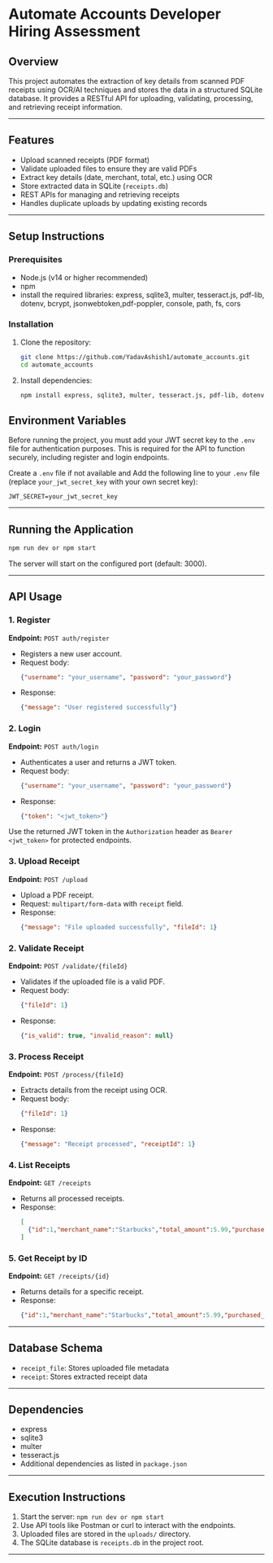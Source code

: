 # Automate Accounts Developer Hiring Assessment

## Overview
This project automates the extraction of key details from scanned PDF receipts using OCR/AI techniques and stores the data in a structured SQLite database. It provides a RESTful API for uploading, validating, processing, and retrieving receipt information.

---

## Features
- Upload scanned receipts (PDF format)
- Validate uploaded files to ensure they are valid PDFs
- Extract key details (date, merchant, total, etc.) using OCR
- Store extracted data in SQLite (`receipts.db`)
- REST APIs for managing and retrieving receipts
- Handles duplicate uploads by updating existing records

---

## Setup Instructions

### Prerequisites
- Node.js (v14 or higher recommended)
- npm
- install the required libraries: express, sqlite3, multer, tesseract.js, pdf-lib, dotenv, bcrypt, jsonwebtoken,pdf-poppler, console, path, fs, cors

### Installation
1. Clone the repository:
   ```sh
   git clone https://github.com/YadavAshish1/automate_accounts.git
   cd automate_accounts
   ```
2. Install dependencies:
   ```sh
   npm install express, sqlite3, multer, tesseract.js, pdf-lib, dotenv, bcrypt, jsonwebtoken,pdf-poppler, console, path, fs, cors
   ```


## Environment Variables

Before running the project, you must add your JWT secret key to the `.env` file for authentication purposes. This is required for the API to function securely, including register and login endpoints.

Create a `.env` file if not available and Add the following line to your `.env` file (replace `your_jwt_secret_key` with your own secret key):

```
JWT_SECRET=your_jwt_secret_key
```
---

## Running the Application
```sh
npm run dev or npm start
```
The server will start on the configured port (default: 3000).

---

## API Usage

### 1. Register
**Endpoint:** `POST auth/register`
- Registers a new user account.
- Request body:
  ```json
  {"username": "your_username", "password": "your_password"}
  ```
- Response:
  ```json
  {"message": "User registered successfully"}
  ```

### 2. Login
**Endpoint:** `POST auth/login`
- Authenticates a user and returns a JWT token.
- Request body:
  ```json
  {"username": "your_username", "password": "your_password"}
  ```
- Response:
  ```json
  {"token": "<jwt_token>"}
  ```

Use the returned JWT token in the `Authorization` header as `Bearer <jwt_token>` for protected endpoints.

### 3. Upload Receipt
**Endpoint:** `POST /upload`
- Upload a PDF receipt.
- Request: `multipart/form-data` with `receipt` field.
- Response:
  ```json
  {"message": "File uploaded successfully", "fileId": 1}
  ```

### 2. Validate Receipt
**Endpoint:** `POST /validate/{fileId}`
- Validates if the uploaded file is a valid PDF.
- Request body:
  ```json
  {"fileId": 1}
  ```
- Response:
  ```json
  {"is_valid": true, "invalid_reason": null}
  ```

### 3. Process Receipt
**Endpoint:** `POST /process/{fileId}`
- Extracts details from the receipt using OCR.
- Request body:
  ```json
  {"fileId": 1}
  ```
- Response:
  ```json
  {"message": "Receipt processed", "receiptId": 1}
  ```

### 4. List Receipts
**Endpoint:** `GET /receipts`
- Returns all processed receipts.
- Response:
  ```json
  [
    {"id":1,"merchant_name":"Starbucks","total_amount":5.99,"purchased_at":"2023-12-09T10:00:00Z",...}
  ]
  ```

### 5. Get Receipt by ID
**Endpoint:** `GET /receipts/{id}`
- Returns details for a specific receipt.
- Response:
  ```json
  {"id":1,"merchant_name":"Starbucks","total_amount":5.99,"purchased_at":"2023-12-09T10:00:00Z",...}
  ```

---

## Database Schema
- `receipt_file`: Stores uploaded file metadata
- `receipt`: Stores extracted receipt data

---

## Dependencies
- express
- sqlite3
- multer
- tesseract.js 
- Additional dependencies as listed in `package.json`

---

## Execution Instructions
1. Start the server: `npm run dev or npm start`
2. Use API tools like Postman or curl to interact with the endpoints.
3. Uploaded files are stored in the `uploads/` directory.
4. The SQLite database is `receipts.db` in the project root.

---
